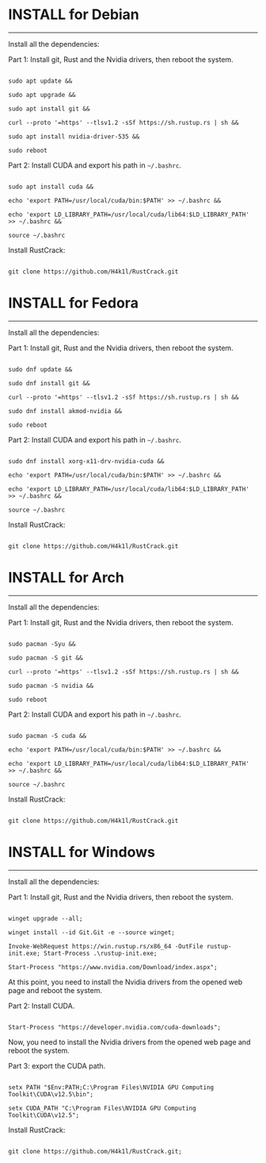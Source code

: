 # INSTALL for Debian

----------

Install all the dependencies:


Part 1: Install git, Rust and the Nvidia drivers, then reboot the system.

```

sudo apt update &&

sudo apt upgrade &&

sudo apt install git &&

curl --proto '=https' --tlsv1.2 -sSf https://sh.rustup.rs | sh &&

sudo apt install nvidia-driver-535 &&

sudo reboot

```


Part 2: Install CUDA and export his path in ```~/.bashrc```.

```

sudo apt install cuda &&

echo 'export PATH=/usr/local/cuda/bin:$PATH' >> ~/.bashrc &&

echo 'export LD_LIBRARY_PATH=/usr/local/cuda/lib64:$LD_LIBRARY_PATH' >> ~/.bashrc &&

source ~/.bashrc

```


Install RustCrack:

```

git clone https://github.com/H4k1l/RustCrack.git

```

# INSTALL for Fedora

----------

Install all the dependencies:


Part 1: Install git, Rust and the Nvidia drivers, then reboot the system.

```

sudo dnf update &&

sudo dnf install git &&

curl --proto '=https' --tlsv1.2 -sSf https://sh.rustup.rs | sh &&

sudo dnf install akmod-nvidia &&

sudo reboot

```


Part 2: Install CUDA and export his path in ```~/.bashrc```.

```

sudo dnf install xorg-x11-drv-nvidia-cuda &&

echo 'export PATH=/usr/local/cuda/bin:$PATH' >> ~/.bashrc &&

echo 'export LD_LIBRARY_PATH=/usr/local/cuda/lib64:$LD_LIBRARY_PATH' >> ~/.bashrc &&

source ~/.bashrc

```
  

Install RustCrack:

```

git clone https://github.com/H4k1l/RustCrack.git

```

# INSTALL for Arch

----------

Install all the dependencies:


Part 1: Install git, Rust and the Nvidia drivers, then reboot the system.

```

sudo pacman -Syu &&

sudo pacman -S git &&

curl --proto '=https' --tlsv1.2 -sSf https://sh.rustup.rs | sh &&

sudo pacman -S nvidia &&

sudo reboot

```


Part 2: Install CUDA and export his path in ```~/.bashrc```.

```

sudo pacman -S cuda &&

echo 'export PATH=/usr/local/cuda/bin:$PATH' >> ~/.bashrc &&

echo 'export LD_LIBRARY_PATH=/usr/local/cuda/lib64:$LD_LIBRARY_PATH' >> ~/.bashrc &&

source ~/.bashrc

```


Install RustCrack:

```

git clone https://github.com/H4k1l/RustCrack.git

```

# INSTALL for Windows

----------

Install all the dependencies:


Part 1: Install git, Rust and the Nvidia drivers, then reboot the system.

```

winget upgrade --all;

winget install --id Git.Git -e --source winget;

Invoke-WebRequest https://win.rustup.rs/x86_64 -OutFile rustup-init.exe; Start-Process .\rustup-init.exe;

Start-Process "https://www.nvidia.com/Download/index.aspx";

```

At this point, you need to install the Nvidia drivers from the opened web page and reboot the system.


Part 2: Install CUDA.

```

Start-Process "https://developer.nvidia.com/cuda-downloads";

```

Now, you need to install the Nvidia drivers from the opened web page and reboot the system.


Part 3: export the CUDA path.

```

setx PATH "$Env:PATH;C:\Program Files\NVIDIA GPU Computing Toolkit\CUDA\v12.5\bin";

setx CUDA_PATH "C:\Program Files\NVIDIA GPU Computing Toolkit\CUDA\v12.5";

```


Install RustCrack:

```

git clone https://github.com/H4k1l/RustCrack.git;

```